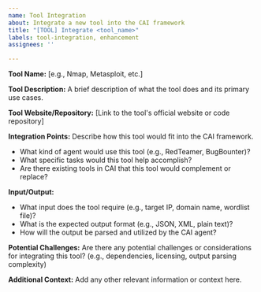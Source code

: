 ```yaml
---
name: Tool Integration
about: Integrate a new tool into the CAI framework
title: "[TOOL] Integrate <tool_name>"
labels: tool-integration, enhancement
assignees: ''

---
```


**Tool Name:**
[e.g., Nmap, Metasploit, etc.]

**Tool Description:**
A brief description of what the tool does and its primary use cases.

**Tool Website/Repository:**
[Link to the tool's official website or code repository]

**Integration Points:**
Describe how this tool would fit into the CAI framework. 
- What kind of agent would use this tool (e.g., RedTeamer, BugBounter)?
- What specific tasks would this tool help accomplish?
- Are there existing tools in CAI that this tool would complement or replace?

**Input/Output:**
- What input does the tool require (e.g., target IP, domain name, wordlist file)?
- What is the expected output format (e.g., JSON, XML, plain text)?
- How will the output be parsed and utilized by the CAI agent?

**Potential Challenges:**
Are there any potential challenges or considerations for integrating this tool? (e.g., dependencies, licensing, output parsing complexity)

**Additional Context:**
Add any other relevant information or context here.

